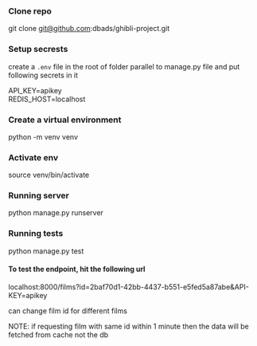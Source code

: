 ### Clone repo
git clone git@github.com:dbads/ghibli-project.git 

### Setup secrests
create a `.env` file in the root of folder parallel to manage.py file and put following secrets in it

API_KEY=apikey <br>
REDIS_HOST=localhost

### Create a virtual environment
python -m venv venv

### Activate env
source venv/bin/activate

### Running server
python manage.py runserver

### Running tests
python manage.py test

#### To test the endpoint, hit the following url
localhost:8000/films?id=2baf70d1-42bb-4437-b551-e5fed5a87abe&API-KEY=apikey

can change film id for different films

NOTE:
if requesting film with same id within 1 minute then the data will be fetched from cache not the db